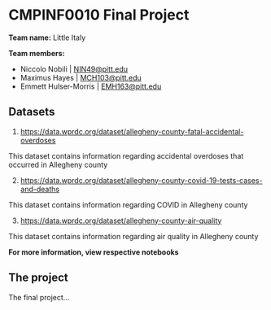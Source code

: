 # CMPINF0010 Final Project

**Team name:** Little Italy

**Team members:**
- Niccolo Nobili        | NIN49@pitt.edu
- Maximus Hayes         | MCH103@pitt.edu
- Emmett Hulser-Morris  | EMH163@pitt.edu

## Datasets

1. https://data.wprdc.org/dataset/allegheny-county-fatal-accidental-overdoses

  This dataset contains information regarding accidental overdoses that occurred in Allegheny county

2. https://data.wprdc.org/dataset/allegheny-county-covid-19-tests-cases-and-deaths

  This dataset contains information regarding COVID in Allegheny county

3. https://data.wprdc.org/dataset/allegheny-county-air-quality

  This dataset contains information regarding air quality in Allegheny county

**For more information, view respective notebooks**


## The project

The final project...